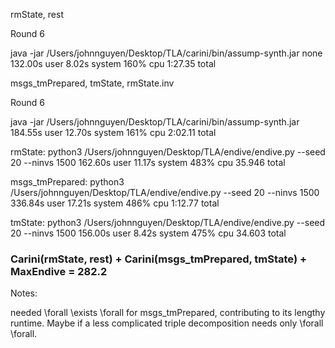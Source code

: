 rmState, rest

Round 6

java -jar /Users/johnnguyen/Desktop/TLA/carini/bin/assump-synth.jar     none  132.00s user 8.02s system 160% cpu 1:27.35 total


msgs_tmPrepared, tmState, rmState.inv

Round 6

java -jar /Users/johnnguyen/Desktop/TLA/carini/bin/assump-synth.jar       184.55s user 12.70s system 161% cpu 2:02.11 total


rmState: python3 /Users/johnnguyen/Desktop/TLA/endive/endive.py --seed 20 --ninvs 1500  162.60s user 11.17s system 483% cpu 35.946 total

msgs_tmPrepared: python3 /Users/johnnguyen/Desktop/TLA/endive/endive.py --seed 20 --ninvs 1500  336.84s user 17.21s system 486% cpu 1:12.77 total

tmState: python3 /Users/johnnguyen/Desktop/TLA/endive/endive.py --seed 20 --ninvs 1500  156.00s user 8.42s system 475% cpu 34.603 total

### Carini(rmState, rest) + Carini(msgs_tmPrepared, tmState) + MaxEndive = 282.2

Notes:

needed \forall \exists \forall for msgs_tmPrepared, contributing to its lengthy runtime. Maybe if a less complicated triple decomposition needs only \forall \forall.
